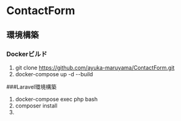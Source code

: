 # ContactForm  
  
## 環境構築  
  
### Dockerビルド  
1. git clone https://github.com/ayuka-maruyama/ContactForm.git  
2. docker-compose up -d --build  
  
###Laravel環境構築  
1. docker-compose exec php bash  
2. composer install  
3. 